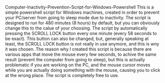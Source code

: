 Computer-Inactivity-Prevention-Script-for-Windows-Powershell
This is a simple powershell script for Windows machines, created in order to prevent  your PC/server from going to sleep mode due to inactivity.
The script is designed to run for 480 minutes (8 hours) by default, but you can obviously change this to the calue of your choosing.
The script by automatically pressing the SCROLL LOCK button every one minute (every 58 seconds to be exact).
This button can also be changed, but, generally speaking at least, the SCROLL LOCK button is not really in use anymore, and this is wny it was chosen.
The reason why I created this script is because there are various apps that move the mouse every few seconds, to achive the same result (prevent the computer from going to sleep), but this is actually problematic if you are working on the PC, and the mouse cursor moves while you are actually doing something with the mouse, causing you to click at the wrong place.
The script is completely free to use.
